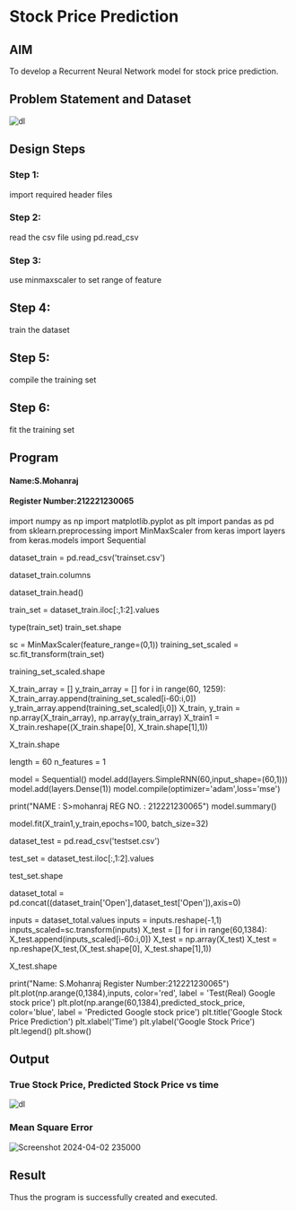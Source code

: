 # Stock Price Prediction

## AIM

To develop a Recurrent Neural Network model for stock price prediction.

## Problem Statement and Dataset
![dl](https://github.com/Mohanraj2004/rnn-stock-price-prediction/assets/132890483/10ab1593-2c47-4aa5-a6c2-a455b54248f1)


## Design Steps

### Step 1:
import required header files

### Step 2:
read the csv file using pd.read_csv

### Step 3:
use minmaxscaler to set range of feature

## Step 4:
train the dataset

## Step 5:
compile the training set

## Step 6:
fit the training set



## Program
#### Name:S.Mohanraj
#### Register Number:212221230065

import numpy as np
import matplotlib.pyplot as plt
import pandas as pd
from sklearn.preprocessing import MinMaxScaler
from keras import layers
from keras.models import Sequential

dataset_train = pd.read_csv('trainset.csv')

dataset_train.columns

dataset_train.head()

train_set = dataset_train.iloc[:,1:2].values

type(train_set)
train_set.shape

sc = MinMaxScaler(feature_range=(0,1))
training_set_scaled = sc.fit_transform(train_set)

training_set_scaled.shape

X_train_array = []
y_train_array = []
for i in range(60, 1259):
  X_train_array.append(training_set_scaled[i-60:i,0])
  y_train_array.append(training_set_scaled[i,0])
X_train, y_train = np.array(X_train_array), np.array(y_train_array)
X_train1 = X_train.reshape((X_train.shape[0], X_train.shape[1],1))

X_train.shape

length = 60
n_features = 1

model = Sequential()
model.add(layers.SimpleRNN(60,input_shape=(60,1)))
model.add(layers.Dense(1))
model.compile(optimizer='adam',loss='mse')

print("NAME : S>mohanraj REG NO. : 212221230065")
model.summary()

model.fit(X_train1,y_train,epochs=100, batch_size=32)

dataset_test = pd.read_csv('testset.csv')

test_set = dataset_test.iloc[:,1:2].values

test_set.shape

dataset_total = pd.concat((dataset_train['Open'],dataset_test['Open']),axis=0)

inputs = dataset_total.values
inputs = inputs.reshape(-1,1)
inputs_scaled=sc.transform(inputs)
X_test = []
for i in range(60,1384):
  X_test.append(inputs_scaled[i-60:i,0])
X_test = np.array(X_test)
X_test = np.reshape(X_test,(X_test.shape[0], X_test.shape[1],1))

X_test.shape

print("Name: S.Mohanraj        Register Number:212221230065")
plt.plot(np.arange(0,1384),inputs, color='red', label = 'Test(Real) Google stock price')
plt.plot(np.arange(60,1384),predicted_stock_price, color='blue', label = 'Predicted Google stock price')
plt.title('Google Stock Price Prediction')
plt.xlabel('Time')
plt.ylabel('Google Stock Price')
plt.legend()
plt.show()

## Output

### True Stock Price, Predicted Stock Price vs time
![dl](https://github.com/Mohanraj2004/rnn-stock-price-prediction/assets/132890483/eff3344a-3771-41d8-9886-3dc6648aed5a)

### Mean Square Error
![Screenshot 2024-04-02 235000](https://github.com/Mohanraj2004/rnn-stock-price-prediction/assets/132890483/4aff4003-9b08-4b05-9342-f30b732c348e)


## Result

Thus the program is successfully created and executed.


